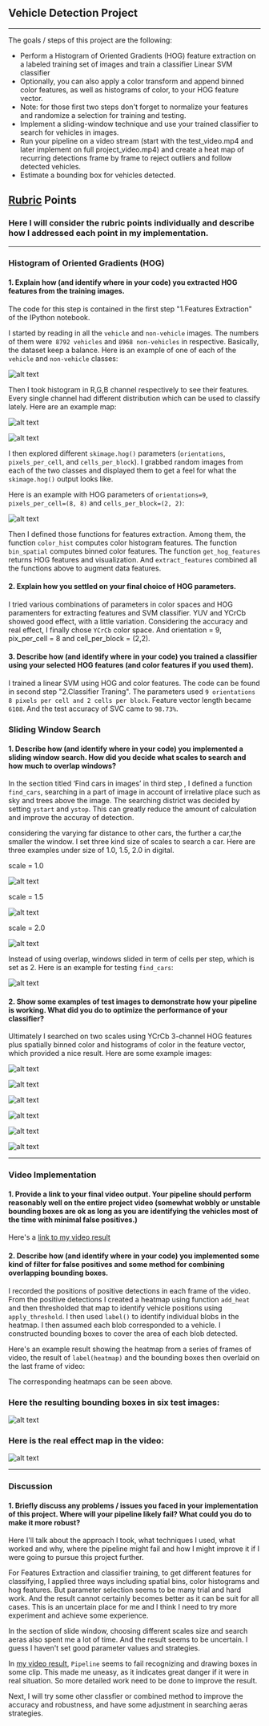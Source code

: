 ## Vehicle Detection Project
---

The goals / steps of this project are the following:

* Perform a Histogram of Oriented Gradients (HOG) feature extraction on a labeled training set of images and train a classifier Linear SVM classifier
* Optionally, you can also apply a color transform and append binned color features, as well as histograms of color, to your HOG feature vector. 
* Note: for those first two steps don't forget to normalize your features and randomize a selection for training and testing.
* Implement a sliding-window technique and use your trained classifier to search for vehicles in images.
* Run your pipeline on a video stream (start with the test_video.mp4 and later implement on full project_video.mp4) and create a heat map of recurring detections frame by frame to reject outliers and follow detected vehicles.
* Estimate a bounding box for vehicles detected.

[//]: # (Image References)
[image1]: ./output_images/car_notcar.png
[image2]: ./output_images/HOG.png
[image3]: ./output_images/car.png
[image4]: ./output_images/RGB_histogram.png
[image5]: ./output_images/scale1.png
[image6]: ./output_images/scale2.png
[image7]: ./output_images/scale3.png
[image8]: ./output_images/win_heat_final_1.png
[image12]: ./output_images/win_heat_final_2.png
[image13]: ./output_images/win_heat_final_3.png
[image14]: ./output_images/win_heat_final_4.png
[image15]: ./output_images/win_heat_final_5.png
[image16]: ./output_images/win_heat_final_6.png

[image9]: ./output_images/find_car.png
[image10]: ./output_images/final_img.png
[image11]: ./output_images/img_in_video.png
[video1]: ./project_video.mp4

## [Rubric](https://review.udacity.com/#!/rubrics/513/view) Points
### Here I will consider the rubric points individually and describe how I addressed each point in my implementation.  

---
### Histogram of Oriented Gradients (HOG)

#### 1. Explain how (and identify where in your code) you extracted HOG features from the training images.

The code for this step is contained in the first step "1.Features Extraction" of the IPython notebook. 

I started by reading in all the `vehicle` and `non-vehicle` images. The numbers of them were` 8792 vehicles` and `8968 non-vehicles` in respective. Basically, the dataset keep a balance. Here is an example of one of each of the `vehicle` and `non-vehicle` classes:

![alt text][image1]

Then I took histogram in R,G,B channel respectively to see their features. Every single channel had different distribution which can be used to classify lately. Here are an example map:

![alt text][image3]

![alt text][image4]

I then explored different `skimage.hog()` parameters (`orientations`, `pixels_per_cell`, and `cells_per_block`).  I grabbed random images from each of the two classes and displayed them to get a feel for what the `skimage.hog()` output looks like. 

Here is an example with HOG parameters of `orientations=9`, `pixels_per_cell=(8, 8)` and `cells_per_block=(2, 2)`:

![alt text][image2]

Then I defined those functions for features extraction. Among them, the function `color_hist` computes color histogram features. The function `bin_spatial` computes binned color features. The function `get_hog_features` returns HOG features and visualization. And `extract_features` combined all the functions above to augment data features.


#### 2. Explain how you settled on your final choice of HOG parameters.

I tried various combinations of parameters in color spaces and HOG paramenters for extracting features and SVM classifier. YUV and YCrCb showed good effect, with a little variation. Considering the accuracy and real effect, I finally chose `YCrCb` color space. And orientation = 9, pix_per_cell = 8 and cell_per_block = (2,2). 

#### 3. Describe how (and identify where in your code) you trained a classifier using your selected HOG features (and color features if you used them).

I trained a linear SVM using HOG and color features. The code can be found in second step "2.Classifier Traning". The parameters used `9 orientations 8 pixels per cell and 2 cells per block`. Feature vector length became `6108`. And the test accuracy of SVC came to `98.73%`.

### Sliding Window Search

#### 1. Describe how (and identify where in your code) you implemented a sliding window search.  How did you decide what scales to search and how much to overlap windows?

In the section titled ‘Find cars in images’ in third step , I defined a function `find_cars`, searching in a part of image in account of irrelative place such as sky and trees above the image. The searching district was decided by setting `ystart` and `ystop`. This can greatly reduce the amount of calculation and improve the accuray of detection.

considering the varying far distance to other cars, the further a car,the smaller the window. I set three kind size of scales to search a car. Here are three examples under size of 1.0, 1.5, 2.0 in digital. 

scale = 1.0

![alt text][image5]

scale = 1.5

![alt text][image6]

scale = 2.0

![alt text][image7]


Instead of using overlap, windows slided in term of cells per step, which is set as 2. Here is an example for testing `find_cars`: 

![alt text][image9]


#### 2. Show some examples of test images to demonstrate how your pipeline is working.  What did you do to optimize the performance of your classifier?

Ultimately I searched on two scales using YCrCb 3-channel HOG features plus spatially binned color and histograms of color in the feature vector, which provided a nice result.  Here are some example images:

![alt text][image8]

![alt text][image12]

![alt text][image13]

![alt text][image14]

![alt text][image15]

![alt text][image16]


---

### Video Implementation

#### 1. Provide a link to your final video output.  Your pipeline should perform reasonably well on the entire project video (somewhat wobbly or unstable bounding boxes are ok as long as you are identifying the vehicles most of the time with minimal false positives.)
Here's a [link to my video result](./project_video.mp4)


#### 2. Describe how (and identify where in your code) you implemented some kind of filter for false positives and some method for combining overlapping bounding boxes.

I recorded the positions of positive detections in each frame of the video. From the positive detections I created a heatmap using function
`add_heat` and then thresholded that map to identify vehicle positions using `apply_threshold`.  I then used `label()` to identify individual blobs in the heatmap.  I then assumed each blob corresponded to a vehicle.  I constructed bounding boxes to cover the area of each blob detected.  

Here's an example result showing the heatmap from a series of frames of video, the result of `label(heatmap)` and the bounding boxes then overlaid on the last frame of video:

The corresponding heatmaps can be seen above.

### Here the resulting bounding boxes in six test images:
![alt text][image10]

### Here is the real effect map in the video:
![alt text][image11]

---

### Discussion

#### 1. Briefly discuss any problems / issues you faced in your implementation of this project.  Where will your pipeline likely fail?  What could you do to make it more robust?

Here I'll talk about the approach I took, what techniques I used, what worked and why, where the pipeline might fail and how I might improve it if I were going to pursue this project further. 

For Features Extraction and classifier training, to get different features for classifying, I applied three ways including spatial bins, color histograms and hog features. But parameter selection seems to be many trial and hard work. And the result cannot certainly becomes better as it can be suit for all cases. This is an uncertain place for me and I think I need to try more experiment and achieve some experience. 

In the section of slide window, choosing different scales size and search aeras also spent me a lot of time. And the result seems to be 
uncertain. I guess I haven't set good parameter values and strategies.

In [my video result](./project_video.mp4), `Pipeline` seems to fail recognizing and drawing boxes in some clip. This made me uneasy, as it 
indicates great danger if it were in real situation. So more detailed work need to be done to improve the result.

Next, I will try some other classfier or combined method to improve the accuracy and robustness, and have some adjustment in searching aeras strategies.






